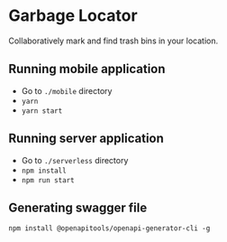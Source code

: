 # Garbage Locator

Collaboratively mark and find trash bins in your location.

## Running mobile application

- Go to `./mobile` directory
- `yarn`
- `yarn start` 

## Running server application

- Go to `./serverless` directory
- `npm install`
- `npm run start`

## Generating swagger file
`npm install @openapitools/openapi-generator-cli -g`